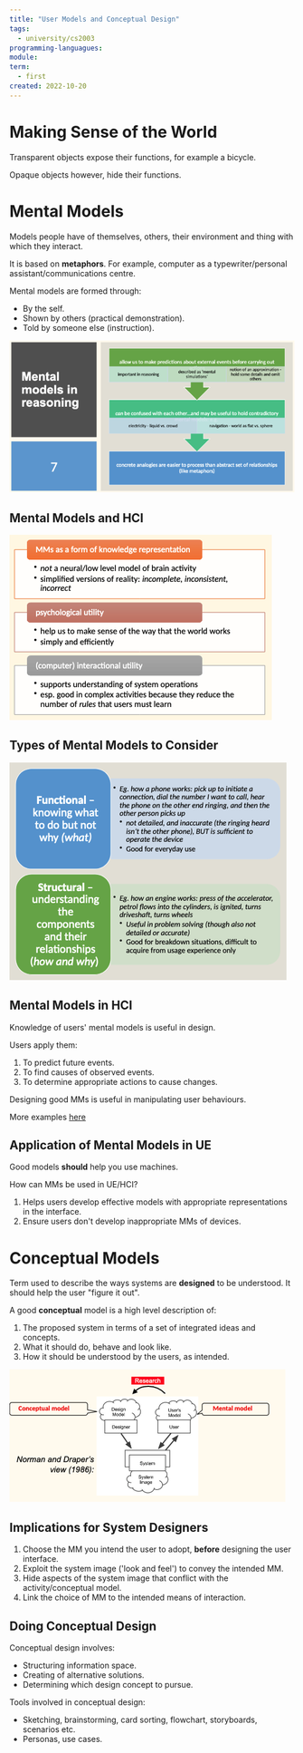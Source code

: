 ```yaml
---
title: "User Models and Conceptual Design"
tags:
  - university/cs2003
programming-languagues:
module:
term:
  - first
created: 2022-10-20
---
```

# Making Sense of the World
Transparent objects expose their functions, for example a bicycle.

Opaque objects however, hide their functions.

# Mental Models
Models people have of themselves, others, their environment and thing with which they interact.

It is based on **metaphors**. For example, computer as a typewriter/personal assistant/communications centre.

Mental models are formed through:
- By the self.
- Shown by others (practical demonstration).
- Told by someone else (instruction).

![Screenshot 2022-10-20 at 15.27.06](notes/images/Screenshot%202022-10-20%20at%2015.27.06.png)

## Mental Models and HCI
![Screenshot 2022-10-20 at 15.27.36](notes/images/Screenshot%202022-10-20%20at%2015.27.36.png)

## Types of Mental Models to Consider
![Screenshot 2022-10-20 at 15.28.13](notes/images/Screenshot%202022-10-20%20at%2015.28.13.png)

## Mental Models in HCI
Knowledge of users' mental models is useful in design.

Users apply them:
1. To predict future events.
2. To find causes of observed events.
3. To determine appropriate actions to cause changes.

Designing good MMs is useful in manipulating user behaviours.

More examples [here](https://www.deliverableux.com/10-examples-of-mental-models-in-ux-design)

## Application of Mental Models in UE
Good models **should** help you use machines.

How can MMs be used in UE/HCI?

1. Helps users develop effective models with appropriate representations in the interface.
2. Ensure users don't develop inappropriate MMs of devices.

# Conceptual Models
Term used to describe the ways systems are **designed** to be understood. It should help the user "figure it out".

A good **conceptual** model is a high level description of:
1. The proposed system in terms of a set of integrated ideas and concepts.
2. What it should do, behave and look like.
3. How it should be understood by the users, as intended.

![Screenshot 2022-10-20 at 15.33.32](notes/images/Screenshot%202022-10-20%20at%2015.33.32.png)

## Implications for System Designers
1. Choose the MM you intend the user to adopt, **before** designing the user interface.
2. Exploit the system image ('look and feel') to convey the intended MM.
3. Hide aspects of the system image that conflict with the activity/conceptual model.
4. Link the choice of MM to the intended means of interaction.

## Doing Conceptual Design
Conceptual design involves:
- Structuring information space.
- Creating of alternative solutions.
- Determining which design concept to pursue.

Tools involved in conceptual design:
- Sketching, brainstorming, card sorting, flowchart, storyboards, scenarios etc.
- Personas, use cases.